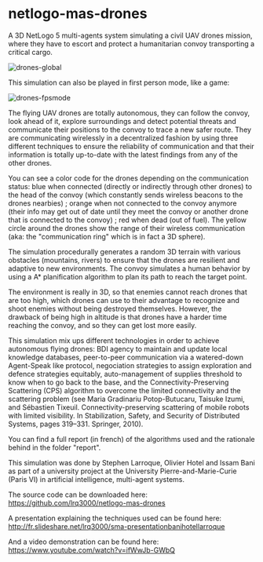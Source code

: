 netlogo-mas-drones
==================

A 3D NetLogo 5 multi-agents system simulating a civil UAV drones mission, where they have to escort and protect a humanitarian convoy transporting a critical cargo.

![drones-global](https://raw.githubusercontent.com/lrq3000/netlogo-mas-drones/master/img/drones-global.jpg)

This simulation can also be played in first person mode, like a game:

![drones-fpsmode](https://raw.githubusercontent.com/lrq3000/netlogo-mas-drones/master/img/drones-fpsmode.png)

The flying UAV drones are totally autonomous, they can follow the convoy, look ahead of it, explore surroundings and detect potential threats and communicate their positions to the convoy to trace a new safer route. They are communicating wirelessly in a decentralized fashion by using three different techniques to ensure the reliability of communication and that their information is totally up-to-date with the latest findings from any of the other drones.

You can see a color code for the drones depending on the communication status: blue when connected (directly or indirectly through other drones) to the head of the convoy (which constantly sends wireless beacons to the drones nearbies) ; orange when not connected to the convoy anymore (their info may get out of date until they meet the convoy or another drone that is connected to the convoy) ; red when dead (out of fuel). The yellow circle around the drones show the range of their wireless communication (aka: the "communication ring" which is in fact a 3D sphere).

The simulation procedurally generates a random 3D terrain with various obstacles (mountains, rivers) to ensure that the drones are resilient and adaptive to new environments. The convoy simulates a human behavior by using a A* planification algorithm to plan its path to reach the target point.

The environment is really in 3D, so that enemies cannot reach drones that are too high, which drones can use to their advantage to recognize and shoot enemies without being destroyed themselves. However, the drawback of being high in altitude is that drones have a harder time reaching the convoy, and so they can get lost more easily.

This simulation mix ups different technologies in order to achieve autonomous flying drones: BDI agency to maintain and update local knowledge databases, peer-to-peer communication via a watered-down Agent-Speak like protocol, negociation strategies to assign exploration and defence strategies equitably, auto-management of supplies threshold to know when to go back to the base, and the Connectivity-Preserving Scattering (CPS) algorithm to overcome the limited connectivity and the scattering problem (see Maria Gradinariu Potop-Butucaru, Taisuke Izumi, and Sébastien Tixeuil. Connectivity-preserving scattering of mobile robots with limited visibility. In Stabilization, Safety, and Security of Distributed Systems, pages 319–331. Springer, 2010).

You can find a full report (in french) of the algorithms used and the rationale behind in the folder "report".

This simulation was done by Stephen Larroque, Olivier Hotel and Issam Bani as part of a university project at the University Pierre-and-Marie-Curie (Paris VI) in artificial intelligence, multi-agent systems.

The source code can be downloaded here:
https://github.com/lrq3000/netlogo-mas-drones

A presentation explaining the techniques used can be found here:
http://fr.slideshare.net/lrq3000/sma-presentationbanihotellarroque

And a video demonstration can be found here:
https://www.youtube.com/watch?v=ifWwJb-GWbQ

